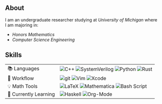## About

I am an undergraduate researcher studying at *University of Michigan* where I am majoring in:
 * *Honors Mathematics* 
 * *Computer Science Engineering* 


## Skills

<div align="center">

<table>
  <tr>
    <td>📚 Languages</td>
     <td>
      <img src="https://img.shields.io/badge/C%2B%2B-00599C?logo=c%2B%2B&logoColor=white" alt="C++"/> 
      <img src="https://img.shields.io/badge/-SystemVerilog-27147A?logo=velog&logoColor=white" alt="SystemVerilog"/>
      <img src="https://img.shields.io/badge/python-3670A0?logo=python&logoColor=ffdd54" alt="Python"/> 
      <img src="https://img.shields.io/badge/-Rust-000000?logo=Rust&logoColor=white" alt="Rust"/> 
     </td>
  </tr>
  <tr>
    <td>🔨 Workflow</td>
    <td>
      <img src="https://img.shields.io/badge/-Git-F05032?logo=git&logoColor=white" alt="git"/> 
      <img src="https://img.shields.io/badge/Vim-%2311AB00.svg?logo=vim&logoColor=white" alt="Vim"/> 
      <img src="https://img.shields.io/badge/Xcode-007ACC?logo=Xcode&logoColor=white" alt="Xcode"/>
    </td>
    </tr>
  <tr>
    <td>💡 Math Tools</td>
    <td>
      <img src="https://img.shields.io/badge/LaTeX-%23008080.svg?logo=latex&logoColor=white" alt="LaTeX"/> 
      <img src="https://img.shields.io/static/v1?message=Mathematica&color=DD1100&logo=Wolfram+Mathematica&logoColor=FFFFFF&label=" alt="Mathematica"/>
      <img src="https://img.shields.io/badge/-Bash-4EAA25?logo=gnu-bash&logoColor=white" alt="Bash Script"/>
     </td>
  </tr>
  <tr>
    <td>🤖 Currently Learning</td>
    <td>
      <img src="https://img.shields.io/badge/-Haskell-5D4F85?logo=Haskell&logoColor=white" alt="Haskell"/>
      <img src="https://img.shields.io/badge/-Org Mode-7EA395?logo=gunicorn&logoColor=white" alt="Org-Mode"/> 
     </td>
  </tr>
</table>

  
</div>

##
<!--
<p align="center">
  <img height="160px" src="https://github-readme-stats.vercel.app/api?username=sleepymalc&show_icons=true&count_private=true&include_all_commits=true&theme=dracula" />
  <img height="160px" src="https://github-readme-stats-peach-two.vercel.app/api/wakatime?username=sleepymalc&layout=compact&langs_count=8&theme=dracula" />
</p>

<p align="center">
    <img src="https://raw.githubusercontent.com/platane/platane/output/github-contribution-grid-snake-dark.svg#gh-dark-mode-only" />
    <img src="https://raw.githubusercontent.com/platane/platane/output/github-contribution-grid-snake.svg#gh-light-mode-only" />
</p>
<p align="center">
  <img src="https://profile-counter.glitch.me/sleepymalc/count.svg" />
</p>
<p align="center"><a href=https://www.pbb.wtf>pbb.wtf</a> | <a href="https://scholar.google.com/citations?user=TXqLUIAAAAAJ&hl=en&oi=ao">Google Scholar</a> | <a href="https://www.linkedin.com/in/pingbang-hu-78a190215/">LinkedIn</a> </p>

-->
